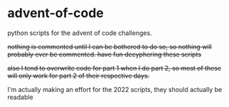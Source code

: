 # advent-of-code

python scripts for the advent of code challenges.

~~nothing is commented until I can be bothered to do so, so nothing will probably ever be commented. have fun decyphering these scripts~~

~~also I tend to overwrite code for part 1 when I do part 2, so most of these will only work for part 2 of their respective days.~~

I'm actually making an effort for the 2022 scripts, they should actually be readable

